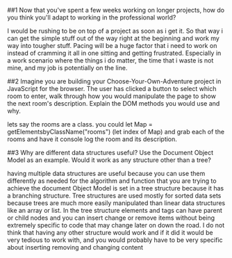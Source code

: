##1
Now that you've spent a few weeks working on longer projects, how do you think you'll adapt to working in the professional world?

 I would be rushing to be on top of a project as soon as i get it. So that way i can get the simple stuff out of the way right at the beginning and work my way into tougher stuff. Pacing will be a huge factor that i need to work on instead of cramming it all in one sitting and getting frustrated. Especially in a work scenario where the things i do matter, the time that i waste is not mine, and my job is potentially on the line.

##2
Imagine you are building your Choose-Your-Own-Adventure project in JavaScript for the browser. The user has clicked a button to select which room to enter, walk through how you would manipulate the page to show the next room's description. Explain the DOM methods you would use and why.

lets say the rooms are a class. you could let Map = getElementsbyClassName("rooms") (let index of Map) and grab each of the rooms
and have it console log the room and its description.

##3
Why are different data structures useful? Use the Document Object Model as an example. Would it work as any structure other than a tree?

having multiple data structures are useful because you can use them differently as needed for the algorithm and function that you are trying to achieve the document Object Model is set in a tree structure because it has a branching structure. Tree structures are used mostly for sorted data sets because trees are much more easily manipulated than linear data structures like an array or list. In the tree structure elements and tags can have parent or child nodes and you can insert change or remove items without being extremely specific to code that may change later on down the road. I do not think that having any other structure would work and if it did it would be very tedious to work with, and you would probably have to be very specific about inserting removing and changing content
